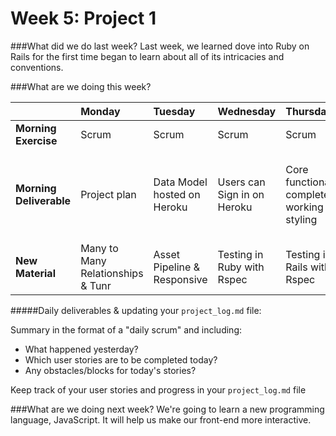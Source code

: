 # Week 5: Project 1

###What did we do last week?
Last week, we learned dove into Ruby on Rails for the first time began to learn about all of its intricacies and conventions.

###What are we doing this week?

|       | Monday    | Tuesday   |Wednesday  |Thursday   |  Friday  |
|:----- |:-----     |:-----     |:-----     |:-----     |:-------- |
| **Morning Exercise** | Scrum | Scrum | Scrum | Scrum | Scrum |
| **Morning Deliverable** |Project plan | Data Model hosted on Heroku | Users can Sign in on Heroku | Core functionality complete, working styling| Complete project hosted on Heroku and GitHub |
|**New Material**|Many to Many Relationships & Tunr | Asset Pipeline & Responsive | Testing in Ruby with Rspec | Testing in Rails with Rspec

#####Daily deliverables & updating your `project_log.md` file:

Summary in the format of a "daily scrum" and including:

* What happened yesterday?
* Which user stories are to be completed today?
* Any obstacles/blocks for today's stories?

Keep track of your user stories and progress in your `project_log.md` file


###What are we doing next week?
We're going to learn a new programming language, JavaScript. It will help us make our front-end more interactive.